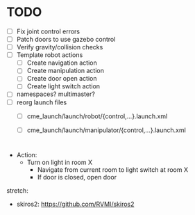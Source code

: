 # TODO
- [ ] Fix joint control errors
- [ ] Patch doors to use gazebo control
- [ ] Verify gravity/collision checks
- [ ] Template robot actions
	- [ ] Create navigation action
	- [ ] Create manipulation action
	- [ ] Create door open action
	- [ ] Create light switch action
- [ ] namespaces? multimaster?
- [ ] reorg launch files
	- [ ] cme_launch/launch/robot/{control,...}.launch.xml
	- [ ] cme_launch/launch/manipulator/{control,...}.launch.xml


# 
- Action:
	- Turn on light in room X
		- Navigate from current room to light switch at room X
		- If door is closed, open door


stretch:
- skiros2: https://github.com/RVMI/skiros2

